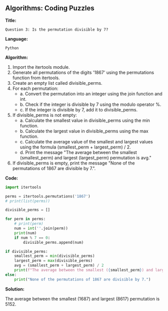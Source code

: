 ## Algorithms: Coding Puzzles
**Title:**      

    Question 3: Is the permutation divisible by 7?

**Language:**   
                
    Python

**Algorithm:**  
                        
  1. Import the itertools module.
  2. Generate all permutations of the digits '1867' using the permutations function from itertools.
  3. Create an empty list called divisible_perms.
  4. For each permutation:
     - a. Convert the permutation into an integer using the join function and int.
     - b. Check if the integer is divisible by 7 using the modulo operator %.
     - c. If the integer is divisible by 7, add it to divisible_perms.
  5. If divisible_perms is not empty:
     - a. Calculate the smallest value in divisible_perms using the min function.
     - b. Calculate the largest value in divisible_perms using the max function.
     - c. Calculate the average value of the smallest and largest values using the formula (smallest_perm + largest_perm) / 2.
     - d. Print the message "The average between the smallest (smallest_perm) and largest (largest_perm) permutation is avg."
  6. If divisible_perms is empty, print the message "None of the permutations of 1867 are divisible by 7.".
            
**Code:**     
```python
import itertools

perms = itertools.permutations('1867')
# print(list(perms))

divisible_perms = []

for perm in perms:
    # print(perm)
    num = int(''.join(perm))
    print(num)
    if num % 7 == 0:
        divisible_perms.append(num)

if divisible_perms:
    smallest_perm = min(divisible_perms)
    largest_perm = max(divisible_perms)
    avg = (smallest_perm + largest_perm) / 2
    print(f"The average between the smallest ({smallest_perm}) and largest ({largest_perm}) permutation is {avg}.")
else:
    print("None of the permutations of 1867 are divisible by 7.")
 ```
 
 **Solution:** 
 
   The average between the smallest (1687) and largest (8617) permutation is 5152.
